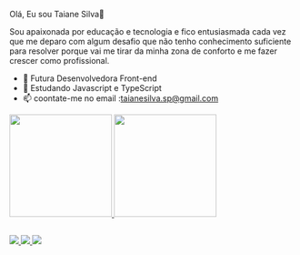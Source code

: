 Olá, Eu sou Taiane Silva👋

Sou apaixonada por educação e tecnologia e fico entusiasmada cada vez que me deparo com algum desafio que não tenho conhecimento suficiente para resolver porque vai me tirar da minha zona de conforto e me fazer crescer como profissional. 

- 🔭 Futura Desenvolvedora Front-end
- 🌱 Estudando Javascript e  TypeScript
- 📫 coontate-me no email :taianesilva.sp@gmail.com

 <div>
  <a href="https://https://github.com/Taiianesilva">
  <img height = "180em" src = "https://github-readme-stats.vercel.app/api?username=Taiianesilva&show_icons=true&theme=dracula&include_all_commits=true&count_private=true" />
  <img height = "180em" src = "https://github-readme-stats.vercel.app/api/top-langs/?username=Taiianesilva&layout=compact&langs_count=7&theme=dracula" />
</div>

  ##
 <div>
 <a href ="https://www.instagram.com/taiane.thay/"target="_blank"> <img src = "https://img.shields.io/badge/-Instagram-%23E4405F?style=for-the- emblema & logo = instagram & logoColor = white "target =" _ blank "> </a>
  <a href= "https://www.linkedin.com/in/taiane-silva-504b451ab/"target="_blank"> <img src = "https://img.shields.io/badge/-LinkedIn-% 230077B5? Style = for-the-badge & logo = linkedin & logoColor = white "target =" _ blank "> </a> 
     <a href ="taianesilva.sp@gmail.com"><img src = "https://img.shields.io/badge/-Gmail-%23333?style=for-the-badge&logo=gmail&logoColor=white" target = "_ blank"> </a>
   
</div>
